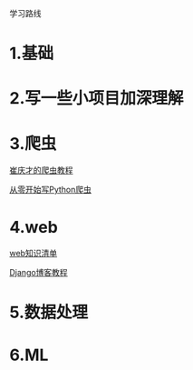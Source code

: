 学习路线

# 1.基础

# 2.写一些小项目加深理解

# 3.爬虫

[崔庆才的爬虫教程](https://cuiqingcai.com/1052.html)

[从零开始写Python爬虫](https://zhuanlan.zhihu.com/p/26673214?refer=Ehco-python)

# 4.web

[web知识清单](https://python-web-guide.readthedocs.io/zh/latest/)

[Django博客教程](https://www.zmrenwu.com/courses/django-blog-tutorial/)

# 5.数据处理

# 6.ML

